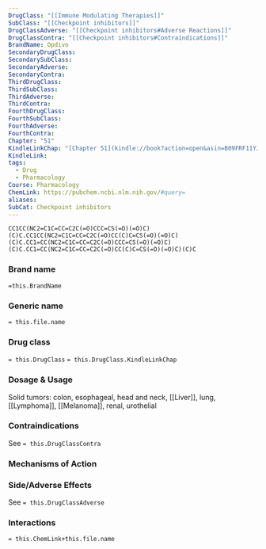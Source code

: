 ```yaml
---
DrugClass: "[[Immune Modulating Therapies]]"
SubClass: "[[Checkpoint inhibitors]]"
DrugClassAdverse: "[[Checkpoint inhibitors#Adverse Reactions]]"
DrugClassContra: "[[Checkpoint inhibitors#Contraindications]]"
BrandName: Opdivo
SecondaryDrugClass: 
SecondarySubClass: 
SecondaryAdverse: 
SecondaryContra: 
ThirdDrugClass: 
ThirdSubClass: 
ThirdAdverse: 
ThirdContra: 
FourthDrugClass: 
FourthSubClass: 
FourthAdverse: 
FourthContra: 
Chapter: "51"
KindleLinkChap: "[Chapter 51](kindle://book?action=open&asin=B09FRF11YJ&location=30282)"
KindleLink: 
tags:
  - Drug
  - Pharmacology
Course: Pharmacology
ChemLink: https://pubchem.ncbi.nlm.nih.gov/#query=
aliases: 
SubCat: Checkpoint inhibitors
---
```

```smiles
CC1CC(NC2=C1C=CC=C2C(=O)CCC=CS(=O)(=O)C)(C)C.CC1CC(NC2=C1C=CC=C2C(=O)CC(C)C=CS(=O)(=O)C)(C)C.CC1=CC(NC2=C1C=CC=C2C(=O)CCC=CS(=O)(=O)C)(C)C.CC1=CC(NC2=C1C=CC=C2C(=O)CC(C)C=CS(=O)(=O)C)(C)C
```

### Brand name
`=this.BrandName`

### Generic name
`= this.file.name`

### Drug class 
`= this.DrugClass`
	`= this.DrugClass.KindleLinkChap`

### Dosage & Usage
 Solid tumors: colon, esophageal, head and neck, [[Liver]], lung, [[Lymphoma]], [[Melanoma]], renal, urothelial


### Contraindications
See `= this.DrugClassContra`

### Mechanisms of Action


### Side/Adverse Effects
See `= this.DrugClassAdverse`


### Interactions

`= this.ChemLink+this.file.name`

